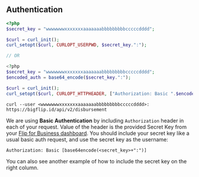 <div></div>

## Authentication

```php
<?php
$secret_key = "wwwwwwwxxxxxxxaaaaaaabbbbbbbbbcccccdddd";

$curl = curl_init();
curl_setopt($curl, CURLOPT_USERPWD, $secret_key.":");

// OR

<?php
$secret_key = "wwwwwwwxxxxxxxaaaaaaabbbbbbbbbcccccdddd";
$encoded_auth = base64_encode($secret_key.":");

$curl = curl_init();
curl_setopt($curl, CURLOPT_HTTPHEADER, ["Authorization: Basic ".$encoded_auth]);
```

```shell
curl --user <wwwwwwwxxxxxxxaaaaaaabbbbbbbbbcccccdddd>: https://bigflip.id/api/v2/disbursement
```

We are using **Basic Authentication** by including `Authorization` header in each of your request. Value of the header is the provided Secret Key from your <a href="https://business.flip.id/developer/api-setting" target="_blank">Flip for Business dashboard</a>. You should include your secret key like a usual basic auth request, and use the secret key as the username:

`Authorization: Basic [base64encode(<secret_key>+":")]`

You can also see another example of how to include the secret key on the right column.
